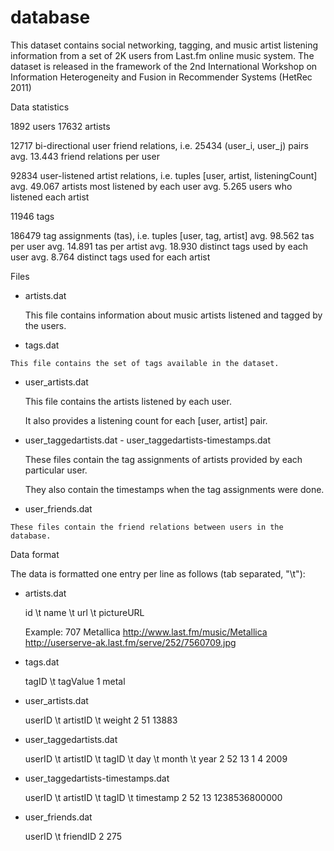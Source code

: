 # database
This dataset contains social networking, tagging, and music artist listening information 
from a set of 2K users from Last.fm online music system.
The dataset is released in the framework of the 2nd International Workshop on 
Information Heterogeneity and Fusion in Recommender Systems (HetRec 2011)

Data statistics


   1892 users
   17632 artists
      
   12717 bi-directional user friend relations, i.e. 25434 (user_i, user_j) pairs
         avg. 13.443 friend relations per user
         
   92834 user-listened artist relations, i.e. tuples [user, artist, listeningCount]
         avg. 49.067 artists most listened by each user
         avg. 5.265 users who listened each artist
            
   11946 tags  
   
   186479 tag assignments (tas), i.e. tuples [user, tag, artist]
         avg. 98.562 tas per user
         avg. 14.891 tas per artist
         avg. 18.930 distinct tags used by each user
         avg. 8.764 distinct tags used for each artist
         
Files
   	    
   * artists.dat
   
        This file contains information about music artists listened and tagged by the users.
   
   * tags.dat
   
   	This file contains the set of tags available in the dataset.

   * user_artists.dat
   
        This file contains the artists listened by each user.
        
        It also provides a listening count for each [user, artist] pair.

   * user_taggedartists.dat - user_taggedartists-timestamps.dat
   
        These files contain the tag assignments of artists provided by each particular user.
        
        They also contain the timestamps when the tag assignments were done.
   
   * user_friends.dat
   
   	These files contain the friend relations between users in the database.
     
Data format


   The data is formatted one entry per line as follows (tab separated, "\t"):

   * artists.dat
   
        id \t name \t url \t pictureURL

        Example:
        707	Metallica	http://www.last.fm/music/Metallica	http://userserve-ak.last.fm/serve/252/7560709.jpg

   * tags.dat
 
        tagID \t tagValue
        1	metal
 
   * user_artists.dat
   
        userID \t artistID \t weight
        2	51	13883
   
   * user_taggedartists.dat
  
        userID \t artistID \t tagID \t day \t month \t year
        2	52	13	1	4	2009  
  
   * user_taggedartists-timestamps.dat

        userID \t artistID \t tagID \t timestamp
        2	52	13	1238536800000

   * user_friends.dat

        userID \t friendID
        2	275
